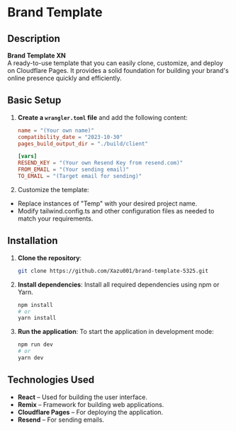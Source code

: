 # Brand Template

## Description

**Brand Template XN**  
A ready-to-use template that you can easily clone, customize, and deploy on Cloudflare Pages. It provides a solid foundation for building your brand's online presence quickly and efficiently.

## Basic Setup

1. **Create a `wrangler.toml` file** and add the following content:
  
   ```toml
   name = "(Your own name)"
   compatibility_date = "2023-10-30"
   pages_build_output_dir = "./build/client"

   [vars]
   RESEND_KEY = "(Your own Resend Key from resend.com)"
   FROM_EMAIL = "(Your sending email)"
   TO_EMAIL = "(Target email for sending)"
   ```
  2. Customize the template:
- Replace instances of "Temp" with your desired project name.
- Modify tailwind.config.ts and other configuration files as needed to match your requirements.

## Installation

1. **Clone the repository**:
   ```sh
   git clone https://github.com/Xazu001/brand-template-5325.git
   ```

2. **Install dependencies**:
   Install all required dependencies using npm or Yarn.
   ```sh
   npm install
   # or
   yarn install
   ```

3. **Run the application**:
   To start the application in development mode:
   ```sh
   npm run dev
   # or
   yarn dev
   ```

## Technologies Used

- **React** – Used for building the user interface.
- **Remix** – Framework for building web applications.
- **Cloudflare Pages** – For deploying the application.
- **Resend** – For sending emails.
